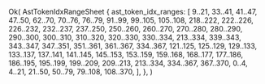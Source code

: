 Ok(
    AstTokenIdxRangeSheet {
        ast_token_idx_ranges: [
            9..21,
            33..41,
            41..47,
            47..50,
            62..70,
            70..76,
            76..79,
            91..99,
            99..105,
            105..108,
            218..222,
            222..226,
            226..232,
            232..237,
            237..250,
            250..260,
            260..270,
            270..280,
            280..290,
            290..300,
            300..310,
            310..320,
            320..330,
            330..334,
            213..334,
            339..343,
            343..347,
            347..351,
            351..361,
            361..367,
            334..367,
            121..125,
            125..129,
            129..133,
            133..137,
            137..141,
            141..145,
            145..153,
            153..159,
            159..168,
            168..177,
            177..186,
            186..195,
            195..199,
            199..209,
            209..213,
            213..334,
            334..367,
            367..370,
            0..4,
            4..21,
            21..50,
            50..79,
            79..108,
            108..370,
        ],
    },
)